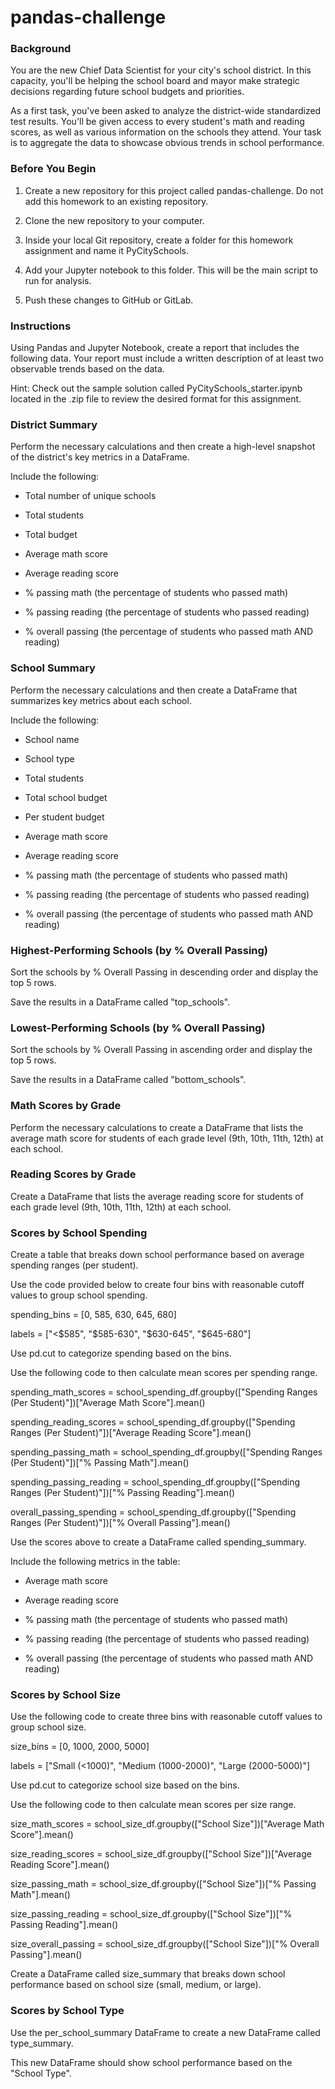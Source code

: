 # pandas-challenge

### Background

You are the new Chief Data Scientist for your city's school district. In this capacity, you'll be helping the school board and mayor make strategic decisions regarding future school budgets and priorities.

As a first task, you've been asked to analyze the district-wide standardized test results. You'll be given access to every student's math and reading scores, as well as various information on the schools they attend. Your task is to aggregate the data to showcase obvious trends in school performance.

### Before You Begin

1. Create a new repository for this project called pandas-challenge. Do not add this homework to an existing repository.

2. Clone the new repository to your computer.

3. Inside your local Git repository, create a folder for this homework assignment and name it PyCitySchools.

4. Add your Jupyter notebook to this folder. This will be the main script to run for analysis.

5. Push these changes to GitHub or GitLab.


### Instructions

Using Pandas and Jupyter Notebook, create a report that includes the following data. Your report must include a written description of at least two observable trends based on the data.

Hint: Check out the sample solution called PyCitySchools_starter.ipynb located in the .zip file to review the desired format for this assignment.

### District Summary

Perform the necessary calculations and then create a high-level snapshot of the district's key metrics in a DataFrame.

Include the following:

- Total number of unique schools

- Total students

- Total budget

- Average math score

- Average reading score

- % passing math (the percentage of students who passed math)

- % passing reading (the percentage of students who passed reading)

- % overall passing (the percentage of students who passed math AND reading)

### School Summary

Perform the necessary calculations and then create a DataFrame that summarizes key metrics about each school.

Include the following:

- School name

- School type

- Total students

- Total school budget

- Per student budget

- Average math score

- Average reading score

- % passing math (the percentage of students who passed math)

- % passing reading (the percentage of students who passed reading)

- % overall passing (the percentage of students who passed math AND reading)

### Highest-Performing Schools (by % Overall Passing)

Sort the schools by % Overall Passing in descending order and display the top 5 rows.

Save the results in a DataFrame called "top_schools".

### Lowest-Performing Schools (by % Overall Passing)

Sort the schools by % Overall Passing in ascending order and display the top 5 rows.

Save the results in a DataFrame called "bottom_schools".

### Math Scores by Grade

Perform the necessary calculations to create a DataFrame that lists the average math score for students of each grade level (9th, 10th, 11th, 12th) at each school.

### Reading Scores by Grade

Create a DataFrame that lists the average reading score for students of each grade level (9th, 10th, 11th, 12th) at each school.

### Scores by School Spending

Create a table that breaks down school performance based on average spending ranges (per student).

Use the code provided below to create four bins with reasonable cutoff values to group school spending.

spending_bins = [0, 585, 630, 645, 680]

labels = ["<$585", "$585-630", "$630-645", "$645-680"]

Use pd.cut to categorize spending based on the bins.

Use the following code to then calculate mean scores per spending range.

spending_math_scores = school_spending_df.groupby(["Spending Ranges (Per Student)"])["Average Math Score"].mean()

spending_reading_scores = school_spending_df.groupby(["Spending Ranges (Per Student)"])["Average Reading Score"].mean()

spending_passing_math = school_spending_df.groupby(["Spending Ranges (Per Student)"])["% Passing Math"].mean()

spending_passing_reading = school_spending_df.groupby(["Spending Ranges (Per Student)"])["% Passing Reading"].mean()

overall_passing_spending = school_spending_df.groupby(["Spending Ranges (Per Student)"])["% Overall Passing"].mean()


Use the scores above to create a DataFrame called spending_summary.

Include the following metrics in the table:

- Average math score

- Average reading score

- % passing math (the percentage of students who passed math)

- % passing reading (the percentage of students who passed reading)

- % overall passing (the percentage of students who passed math AND reading)

### Scores by School Size

Use the following code to create three bins with reasonable cutoff values to group school size.

size_bins = [0, 1000, 2000, 5000]

labels = ["Small (<1000)", "Medium (1000-2000)", "Large (2000-5000)"]

Use pd.cut to categorize school size based on the bins.

Use the following code to then calculate mean scores per size range.

size_math_scores = school_size_df.groupby(["School Size"])["Average Math Score"].mean()

size_reading_scores = school_size_df.groupby(["School Size"])["Average Reading Score"].mean()

size_passing_math = school_size_df.groupby(["School Size"])["% Passing Math"].mean()

size_passing_reading = school_size_df.groupby(["School Size"])["% Passing Reading"].mean()

size_overall_passing = school_size_df.groupby(["School Size"])["% Overall Passing"].mean()

Create a DataFrame called size_summary that breaks down school performance based on school size (small, medium, or large).

### Scores by School Type

Use the per_school_summary DataFrame to create a new DataFrame called type_summary.

This new DataFrame should show school performance based on the "School Type".
